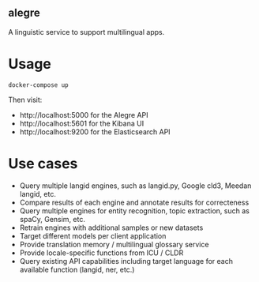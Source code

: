 alegre
------

A linguistic service to support multilingual apps.

# Usage
```
docker-compose up
```

Then visit:
- http://localhost:5000 for the Alegre API
- http://localhost:5601 for the Kibana UI
- http://localhost:9200 for the Elasticsearch API

# Use cases
- Query multiple langid engines, such as langid.py, Google cld3, Meedan langid, etc.
- Compare results of each engine and annotate results for correcteness
- Query multiple engines for entity recognition, topic extraction, such as spaCy, Gensim, etc.
- Retrain engines with additional samples or new datasets
- Target different models per client application
- Provide translation memory / multilingual glossary service
- Provide locale-specific functions from ICU / CLDR
- Query existing API capabilities including target language for each available function (langid, ner, etc.)
